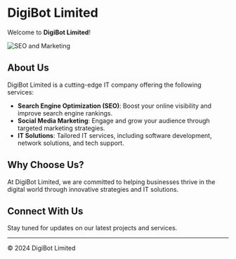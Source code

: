 # DigiBot Limited

Welcome to **DigiBot Limited**!

![SEO and Marketing](https://media.giphy.com/media/26n6WywJyh39n1pBu/giphy.gif)

## About Us

DigiBot Limited is a cutting-edge IT company offering the following services:

- **Search Engine Optimization (SEO)**: Boost your online visibility and improve search engine rankings.
- **Social Media Marketing**: Engage and grow your audience through targeted marketing strategies.
- **IT Solutions**: Tailored IT services, including software development, network solutions, and tech support.

## Why Choose Us?

At DigiBot Limited, we are committed to helping businesses thrive in the digital world through innovative strategies and IT solutions.

## Connect With Us

Stay tuned for updates on our latest projects and services.

---

© 2024 DigiBot Limited
